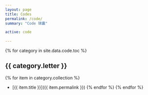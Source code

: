 ```yaml
---
layout: page
title: Codes
permalink: /code/
summary: "Code 锦囊"

active: code
    
---
```


{% for category in site.data.code.toc %}
## {{ category.letter }}
{% for item in category.collection %}
* [{{ item.title }}]({{ item.permalink }})
{% endfor %}
{% endfor %}
